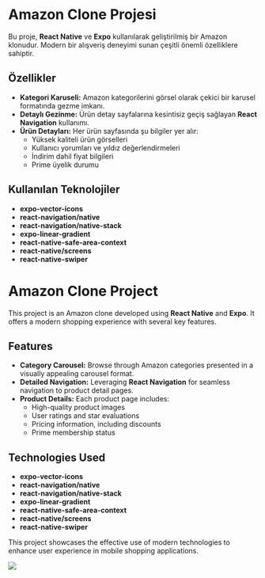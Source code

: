 # Amazon Clone Projesi

Bu proje, **React Native** ve **Expo** kullanılarak geliştirilmiş bir Amazon klonudur. Modern bir alışveriş deneyimi sunan çeşitli önemli özelliklere sahiptir.

## Özellikler

- **Kategori Karuseli:** Amazon kategorilerini görsel olarak çekici bir karusel formatında gezme imkanı.
- **Detaylı Gezinme:** Ürün detay sayfalarına kesintisiz geçiş sağlayan **React Navigation** kullanımı.
- **Ürün Detayları:** Her ürün sayfasında şu bilgiler yer alır:
  - Yüksek kaliteli ürün görselleri
  - Kullanıcı yorumları ve yıldız değerlendirmeleri
  - İndirim dahil fiyat bilgileri
  - Prime üyelik durumu

## Kullanılan Teknolojiler

- **expo-vector-icons**
- **react-navigation/native**
- **react-navigation/native-stack**
- **expo-linear-gradient**
- **react-native-safe-area-context**
- **react-native/screens**
- **react-native-swiper**


# Amazon Clone Project

This project is an Amazon clone developed using **React Native** and **Expo**. It offers a modern shopping experience with several key features.

## Features

- **Category Carousel:** Browse through Amazon categories presented in a visually appealing carousel format.
- **Detailed Navigation:** Leveraging **React Navigation** for seamless navigation to product detail pages.
- **Product Details:** Each product page includes:
  - High-quality product images
  - User ratings and star evaluations
  - Pricing information, including discounts
  - Prime membership status

## Technologies Used

- **expo-vector-icons**
- **react-navigation/native**
- **react-navigation/native-stack**
- **expo-linear-gradient**
- **react-native-safe-area-context**
- **react-native/screens**
- **react-native-swiper**

This project showcases the effective use of modern technologies to enhance user experience in mobile shopping applications.


![](https://github.com/Rasime-Dumlupunar/native-amazon-prime/blob/main/amazon%20prime.gif)
